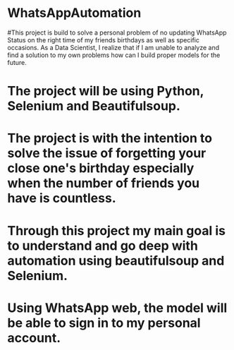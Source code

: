 # WhatsAppAutomation
#This project is build to solve a personal problem of no updating WhatsApp Status on the right time of my friends birthdays as well as specific occasions. As a Data Scientist, I realize that if I am unable to analyze and find a solution to my own problems how can I build proper models for the future.
# The project will be using Python, Selenium and Beautifulsoup.
# The project is with the intention to solve the issue of forgetting your close one's birthday especially when the number of friends you have is countless.
# Through this project my main goal is to understand and go deep with automation using beautifulsoup and Selenium. 
# Using WhatsApp web, the model will be able to sign in to my personal account.
